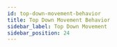 ```yaml
---
id: top-down-movement-behavior
title: Top Down Movement Behavior
sidebar_label: Top Down Movement
sidebar_position: 24
---
```

